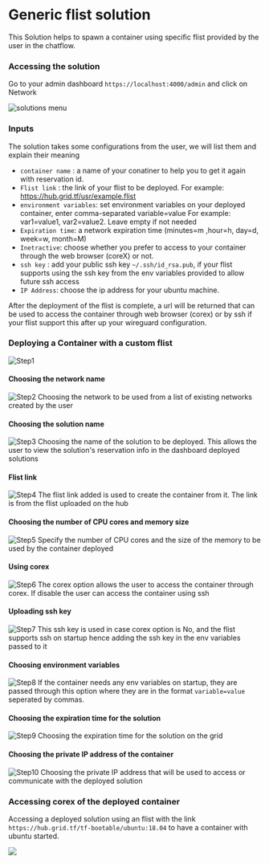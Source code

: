 # Generic flist solution

This Solution helps to spawn a container using specific flist provided by the user in the chatflow.

### Accessing the solution

Go to your admin dashboard `https://localhost:4000/admin` and click on Network

![solutions menu](adminmenu.png)


### Inputs

The solution takes some configurations from the user, we will list them and explain their meaning

- `container name` : a name of your conatiner to help you to get it again with reservation id.
- `Flist link` : the link of your flist to be deployed. For example: https://hub.grid.tf/usr/example.flist
- `environment variables`: set environment variables on your deployed container, enter comma-separated variable=value For example: var1=value1, var2=value2. Leave empty if not needed
- `Expiration time`: a network expiration time (minutes=m ,hour=h, day=d, week=w, month=M)
- `Inetractive`: choose whether you prefer to access to your container through the web browser (coreX) or not.
- `ssh key` : add your public ssh key `~/.ssh/id_rsa.pub`, if your flist supports using the ssh key from the env variables provided to allow future ssh access
- `IP Address`: choose the ip address for your ubuntu machine.



After the deployment of the flist is complete, a url will be returned that can be used to access the container through web browser (corex) or by ssh if your flist support this after up your wireguard configuration.

### Deploying a Container with a custom flist

![Step1](flist1.png)

#### Choosing the network name

![Step2](2.png)
Choosing the network to be used from a list of existing networks created by the user

#### Choosing the solution name

![Step3](flist3.png)
Choosing the name of the solution to be deployed. This allows the user to view the solution's reservation info in the dashboard deployed solutions

#### Flist link

![Step4](flist4.png)
The flist link added is used to create the container from it. The link is from the flist uploaded on the hub

#### Choosing the number of CPU cores and memory size

![Step5](flist5.png)
Specify the number of CPU cores and the size of the memory to be used by the container deployed

#### Using corex
![Step6](flist6.png)
The corex option allows the user to access the container through corex. If disable the user can access the container using ssh

#### Uploading ssh key
![Step7](flist7.png)
This ssh key is used in case corex option is No, and the flist supports ssh on startup hence adding the ssh key in the env variables passed to it

#### Choosing environment variables
![Step8](flist8.png)
If the container needs any env variables on startup, they are passed through this option where they are in the format `variable=value` seperated by commas.

#### Choosing the expiration time for the solution
![Step9](flist9.png)
Choosing the expiration time for the solution on the grid

#### Choosing the private IP address of the container
![Step10](flist10.png)
Choosing the private IP address that will be used to access or communicate with the deployed solution

### Accessing corex of the deployed container
Accessing a deployed solution using an flist with the link  `https://hub.grid.tf/tf-bootable/ubuntu:18.04` to have a container with ubuntu started.

![](2.png)



